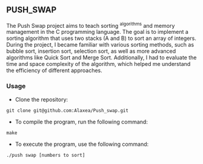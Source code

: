 ## PUSH_SWAP

The Push Swap project aims to teach sorting <sup>algorithms</sup> and memory management in the C programming language. The goal is to implement a sorting algorithm that uses two stacks (A and B) to sort an array of integers. During the project, I became familiar with various sorting methods, such as bubble sort, insertion sort, selection sort, as well as more advanced algorithms like Quick Sort and Merge Sort. Additionally, I had to evaluate the time and space complexity of the algorithm, which helped me understand the efficiency of different approaches.

### Usage

- Clone the repository:
```
git clone git@github.com:Alaxea/Push_swap.git
```
- To compile the program, run the following command:
```
make
```
- To execute the program, use the following command:
```
./push swap [numbers to sort]
```
